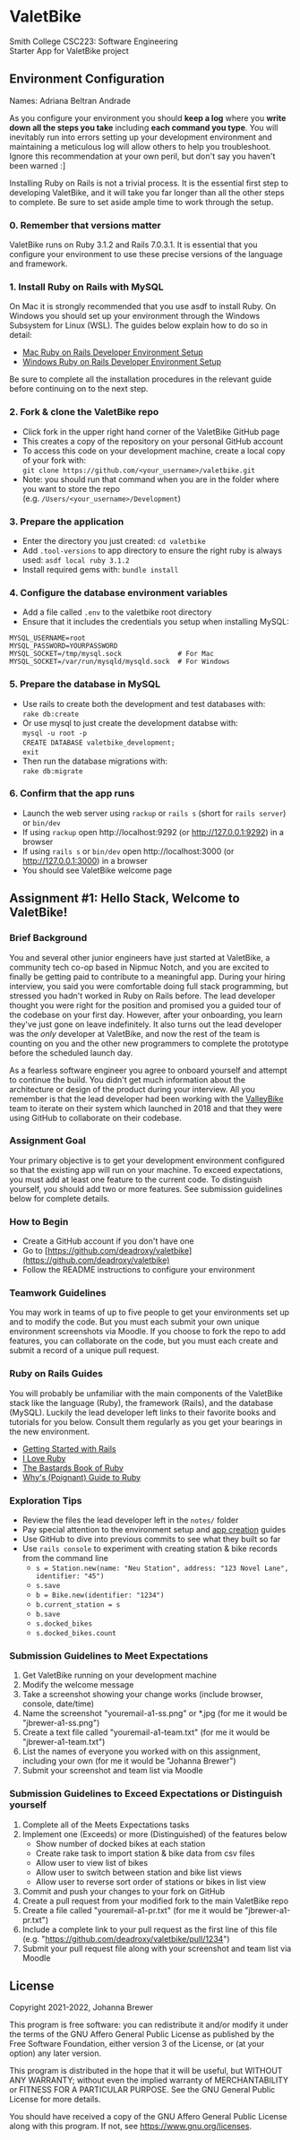 # ValetBike

Smith College CSC223: Software Engineering\
Starter App for ValetBike project

## Environment Configuration

Names:
Adriana Beltran Andrade

As you configure your environment you should **keep a log** where you **write down all the steps you take** including **each command you type**. You will inevitably run into errors setting up your development environment and maintaining a meticulous log will allow others to help you troubleshoot. Ignore this recommendation at your own peril, but don't say you haven't been warned :]

Installing Ruby on Rails is not a trivial process. It is the essential first step to developing ValetBike, and it will take you far longer than all the other steps to complete. Be sure to set aside ample time to work through the setup.

### 0. Remember that versions matter
ValetBike runs on Ruby 3.1.2 and Rails 7.0.3.1. It is essential that you configure your environment to use these precise versions of the language and framework.

### 1. Install Ruby on Rails with MySQL

On Mac it is strongly recommended that you use asdf to install Ruby. On Windows you should set up your environment through the Windows Subsystem for Linux (WSL). The guides below explain how to do so in detail:

- [Mac Ruby on Rails Developer Environment Setup](https://github.com/deadroxy/valetbike/blob/master/notes/mac-setup.md)
- [Windows Ruby on Rails Developer Environment Setup](https://github.com/deadroxy/valetbike/blob/master/notes/windows-setup.md)

Be sure to complete all the installation procedures in the relevant guide before continuing on to the next step.

### 2. Fork & clone the ValetBike repo

- Click fork in the upper right hand corner of the ValetBike GitHub page
- This creates a copy of the repository on your personal GitHub account
- To access this code on your development machine, create a local copy of your fork with:\
  `git clone https://github.com/<your_username>/valetbike.git`
- Note: you should run that command when you are in the folder where you want to store the repo\
  (e.g. `/Users/<your_username>/Development`)

### 3. Prepare the application

- Enter the directory you just created: `cd valetbike`
- Add `.tool-versions` to app directory to ensure the right ruby is always used: `asdf local ruby 3.1.2`
- Install required gems with: `bundle install`

### 4. Configure the database environment variables

- Add a file called `.env` to the valetbike root directory
- Ensure that it includes the credentials you setup when installing MySQL:

```shell
MYSQL_USERNAME=root
MYSQL_PASSWORD=YOURPASSWORD
MYSQL_SOCKET=/tmp/mysql.sock              # For Mac
MYSQL_SOCKET=/var/run/mysqld/mysqld.sock  # For Windows
```

### 5. Prepare the database in MySQL

- Use rails to create both the development and test databases with:\
  `rake db:create`
- Or use mysql to just create the development databse with:\
  `mysql -u root -p`\
  `CREATE DATABASE valetbike_development;`\
  `exit`
- Then run the database migrations with:\
  `rake db:migrate`

### 6. Confirm that the app runs

* Launch the web server using `rackup` or `rails s` (short for `rails server`) or `bin/dev`
* If using `rackup` open http://localhost:9292 (or http://127.0.0.1:9292) in a browser
* If using `rails s` or `bin/dev` open http://localhost:3000 (or http://127.0.0.1:3000) in a browser
* You should see ValetBike welcome page
  

## Assignment #1: Hello Stack, Welcome to ValetBike!

### Brief Background
You and several other junior engineers have just started at ValetBike, a community tech co-op based in Nipmuc Notch, and you are excited to finally be getting paid to contribute to a meaningful app. During your hiring interview, you said you were comfortable doing full stack programming, but stressed you hadn't worked in Ruby on Rails before. The lead developer thought you were right for the position and promised you a guided tour of the codebase on your first day. However, after your onboarding, you learn they've just gone on leave indefinitely. It also turns out the lead developer was the *only* developer at ValetBike, and now the rest of the team is counting on you and the other new programmers to complete the prototype before the scheduled launch day.

As a fearless software engineer you agree to onboard yourself and attempt to continue the build. You didn't get much information about the architecture or design of the product during your interview. All you remember is that the lead developer had been working with the [ValleyBike](https://valleybike.org) team to iterate on their system which launched in 2018 and that they were using GitHub to collaborate on their codebase.

### Assignment Goal
Your primary objective is to get your development environment configured so that the existing app will run on your machine. To exceed expectations, you must add at least one feature to the current code. To distinguish yourself, you should add two or more features. See submission guidelines below for complete details.

### How to Begin
* Create a GitHub account if you don't have one
* Go to [https://github.com/deadroxy/valetbike](https://github.com/deadroxy/valetbike)
* Follow the README instructions to configure your environment

### Teamwork Guidelines
You may work in teams of up to five people to get your environments set up and to modify the code. But you must each submit your own unique environment screenshots via Moodle. If you choose to fork the repo to add features, you can collaborate on the code, but you must each create and submit a record of a unique pull request.

### Ruby on Rails Guides
You will probably be unfamiliar with the main components of the ValetBike stack like the language (Ruby), the framework (Rails), and the database (MySQL). Luckily the lead developer left links to their favorite books and tutorials for you below. Consult them regularly as you get your bearings in the new environment.

* [Getting Started with Rails](https://guides.rubyonrails.org/getting_started.html)
* [I Love Ruby](https://i-love-ruby.gitlab.io/)
* [The Bastards Book of Ruby](http://ruby.bastardsbook.com/)
* [Why's (Poignant) Guide to Ruby](https://poignant.guide/)

### Exploration Tips
* Review the files the lead developer left in the `notes/` folder
* Pay special attention to the environment setup and [app creation](https://github.com/deadroxy/valetbike/blob/master/notes/app-creation.md) guides
* Use GitHub to dive into previous commits to see what they built so far
* Use `rails console` to experiment with creating station & bike records from the command line
  - `s = Station.new(name: "Neu Station", address: "123 Novel Lane", identifier: "45")`
  - `s.save`
  - `b = Bike.new(identifier: "1234")`
  - `b.current_station = s`
  - `b.save`
  - `s.docked_bikes`
  - `s.docked_bikes.count`

### Submission Guidelines to Meet Expectations
1. Get ValetBike running on your development machine
2. Modify the welcome message
3. Take a screenshot showing your change works (include browser, console, date/time)
4. Name the screenshot "youremail-a1-ss.png" or *.jpg (for me it would be "jbrewer-a1-ss.png")
5. Create a text file called "youremail-a1-team.txt" (for me it would be "jbrewer-a1-team.txt")
6. List the names of everyone you worked with on this assignment, including your own (for me it would be "Johanna Brewer")
7. Submit your screenshot and team list via Moodle

### Submission Guidelines to Exceed Expectations or Distinguish yourself
1. Complete all of the Meets Expectations tasks
2. Implement one (Exceeds) or more (Distinguished) of the features below
   - Show number of docked bikes at each station
   - Create rake task to import station & bike data from csv files
   - Allow user to view list of bikes
   - Allow user to switch between station and bike list views
   - Allow user to reverse sort order of stations or bikes in list view
3. Commit and push your changes to your fork on GitHub
4. Create a pull request from your modified fork to the main ValetBike repo
5. Create a file called "youremail-a1-pr.txt" (for me it would be "jbrewer-a1-pr.txt")
6. Include a complete link to your pull request as the first line of this file (e.g. "https://github.com/deadroxy/valetbike/pull/1234")
7. Submit your pull request file along with your screenshot and team list via Moodle

## License
Copyright 2021-2022, Johanna Brewer

This program is free software: you can redistribute it and/or modify it under the terms of the GNU Affero General Public License as published by the Free Software Foundation, either version 3 of the License, or (at your option) any later version.

This program is distributed in the hope that it will be useful, but WITHOUT ANY WARRANTY; without even the implied warranty of MERCHANTABILITY or FITNESS FOR A PARTICULAR PURPOSE. See the GNU General Public License for more details.

You should have received a copy of the GNU Affero General Public License along with this program. If not, see https://www.gnu.org/licenses.

